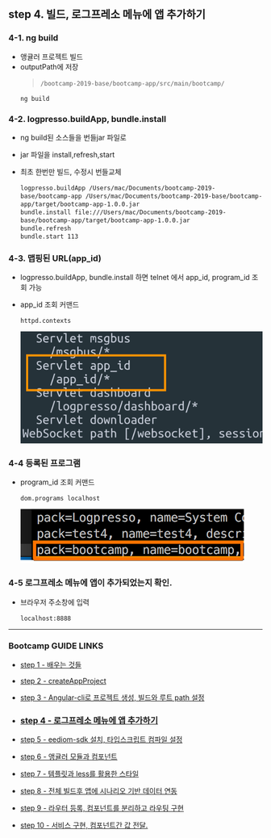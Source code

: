 ## step 4. 빌드, 로그프레소 메뉴에 앱 추가하기

### 4-1. ng build

- 앵귤러 프로젝트 빌드
- outputPath에 저장
	>`/bootcamp-2019-base/bootcamp-app/src/main/bootcamp/`
	```
	ng build
	```

### 4-2. logpresso.buildApp, bundle.install

- ng build된 소스들을 번들jar 파일로 
- jar 파일을 install,refresh,start
- 최초 한번만 빌드, 수정시 번들교체
	
	```
	logpresso.buildApp /Users/mac/Documents/bootcamp-2019-base/bootcamp-app /Users/mac/Documents/bootcamp-2019-base/bootcamp-app/target/bootcamp-app-1.0.0.jar
	bundle.install file:///Users/mac/Documents/bootcamp-2019-base/bootcamp-app/target/bootcamp-app-1.0.0.jar
	bundle.refresh
	bundle.start 113
	```
	
### 4-3. 맵핑된 URL(app_id)
- logpresso.buildApp, bundle.install 하면  telnet 에서 app_id, program_id 조회 가능
- app_id 조회 커맨드

	```
	httpd.contexts
	```
	<img src="images/servlet.png">

### 4-4 등록된 프로그램
- program_id 조회 커맨드
	```
	dom.programs localhost
	```
	<img src="images/programs.png">

### 4-5 로그프레소 메뉴에 앱이 추가되었는지 확인.

- 브라우저 주소창에 입력
	```
	localhost:8888
	```

---
### Bootcamp GUIDE LINKS
* [step 1 - 배우는 것들](step1.md)

* [step 2 - createAppProject](step2.md)

* [step 3 - Angular-cli로 프로젝트 생성, 빌드와 루트 path 설정](step3.md)

* ### [step 4 - 로그프레소 메뉴에 앱 추가하기](step4.md)

* [step 5 - eediom-sdk 설치, 타입스크립트 컴파일 설정](step5.md)

* [step 6 - 앵귤러 모듈과 컴포넌트](step6.md)

* [step 7 - 템플릿과 less를 활용한 스타일](step7.md)

* [step 8 - 전체 빌드후 앱에 시나리오 기반 데이터 연동](step8.md)

* [step 9 - 라우터 등록, 컴포넌트를 분리하고 라우팅 구현](step9.md)

* [step 10 - 서비스 구현, 컴포넌트간 값 전달.](step10.md)
